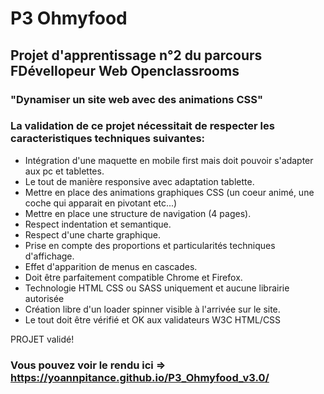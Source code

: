 # P3 Ohmyfood

## Projet d'apprentissage n°2 du parcours FDévellopeur Web Openclassrooms
### "Dynamiser un site web avec des animations CSS"

### La validation de ce projet nécessitait de respecter les caracteristiques techniques suivantes:
* Intégration d'une maquette en mobile first mais doit pouvoir s'adapter aux pc et tablettes.
* Le tout de manière responsive avec adaptation tablette.
* Mettre en place des animations graphiques CSS (un coeur animé, une coche qui apparait en pivotant etc...)
* Mettre en place une structure de navigation (4 pages).
* Respect indentation et semantique.
* Respect d'une charte graphique.
* Prise en compte des proportions et particularités techniques d'affichage.
* Effet d'apparition de menus en cascades.
* Doit être parfaitement compatible Chrome et Firefox.
* Technologie HTML CSS ou SASS uniquement et aucune librairie autorisée
* Création libre d'un loader spinner visible à l'arrivée sur le site.
* Le tout doit être vérifié et OK aux validateurs W3C HTML/CSS 

PROJET validé!

### Vous pouvez voir le rendu ici => https://yoannpitance.github.io/P3_Ohmyfood_v3.0/
